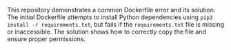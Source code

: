 This repository demonstrates a common Dockerfile error and its solution. The initial Dockerfile attempts to install Python dependencies using `pip3 install -r requirements.txt`, but fails if the `requirements.txt` file is missing or inaccessible.  The solution shows how to correctly copy the file and ensure proper permissions.